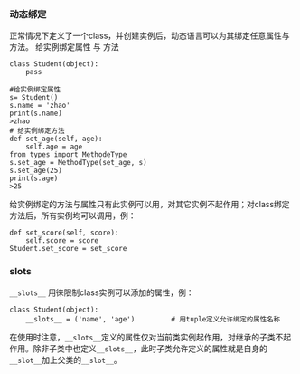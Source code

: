 ### 动态绑定
正常情况下定义了一个class，并创建实例后，动态语言可以为其绑定任意属性与方法。
给实例绑定属性 与 方法

```
class Student(object):
    pass

#给实例绑定属性
s= Student()
s.name = 'zhao'
print(s.name)
>zhao
# 给实例绑定方法
def set_age(self, age):
    self.age = age
from types import MethodeType
s.set_age = MethodType(set_age, s)
s.set_age(25)
print(s.age)
>25
```

给实例绑定的方法与属性只有此实例可以用，对其它实例不起作用；对class绑定方法后，所有实例均可以调用，例：
```
def set_score(self, score):
    self.score = score
Student.set_score = set_score
```

### __slots__

`__slots__` 用徕限制class实例可以添加的属性，例：

```
class Student(object):
    __slots__ = ('name', 'age')         # 用tuple定义允许绑定的属性名称
```

在使用时注意，`__slots__`定义的属性仅对当前类实例起作用，对继承的子类不起作用。除非子类中也定义`__slots__`，此时子类允许定义的属性就是自身的`__slot__`加上父类的`__slot__`。

### 














